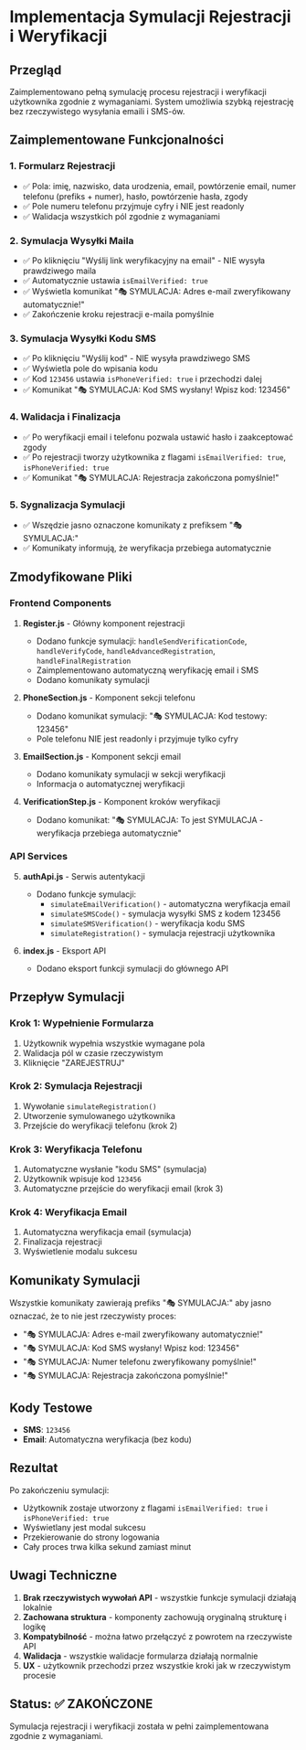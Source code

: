 # Implementacja Symulacji Rejestracji i Weryfikacji

## Przegląd

Zaimplementowano pełną symulację procesu rejestracji i weryfikacji użytkownika zgodnie z wymaganiami. System umożliwia szybką rejestrację bez rzeczywistego wysyłania emaili i SMS-ów.

## Zaimplementowane Funkcjonalności

### 1. Formularz Rejestracji
- ✅ Pola: imię, nazwisko, data urodzenia, email, powtórzenie email, numer telefonu (prefiks + numer), hasło, powtórzenie hasła, zgody
- ✅ Pole numeru telefonu przyjmuje cyfry i NIE jest readonly
- ✅ Walidacja wszystkich pól zgodnie z wymaganiami

### 2. Symulacja Wysyłki Maila
- ✅ Po kliknięciu "Wyślij link weryfikacyjny na email" - NIE wysyła prawdziwego maila
- ✅ Automatycznie ustawia `isEmailVerified: true`
- ✅ Wyświetla komunikat "🎭 SYMULACJA: Adres e-mail zweryfikowany automatycznie!"
- ✅ Zakończenie kroku rejestracji e-maila pomyślnie

### 3. Symulacja Wysyłki Kodu SMS
- ✅ Po kliknięciu "Wyślij kod" - NIE wysyła prawdziwego SMS
- ✅ Wyświetla pole do wpisania kodu
- ✅ Kod `123456` ustawia `isPhoneVerified: true` i przechodzi dalej
- ✅ Komunikat "🎭 SYMULACJA: Kod SMS wysłany! Wpisz kod: 123456"

### 4. Walidacja i Finalizacja
- ✅ Po weryfikacji email i telefonu pozwala ustawić hasło i zaakceptować zgody
- ✅ Po rejestracji tworzy użytkownika z flagami `isEmailVerified: true`, `isPhoneVerified: true`
- ✅ Komunikat "🎭 SYMULACJA: Rejestracja zakończona pomyślnie!"

### 5. Sygnalizacja Symulacji
- ✅ Wszędzie jasno oznaczone komunikaty z prefiksem "🎭 SYMULACJA:"
- ✅ Komunikaty informują, że weryfikacja przebiega automatycznie

## Zmodyfikowane Pliki

### Frontend Components
1. **Register.js** - Główny komponent rejestracji
   - Dodano funkcje symulacji: `handleSendVerificationCode`, `handleVerifyCode`, `handleAdvancedRegistration`, `handleFinalRegistration`
   - Zaimplementowano automatyczną weryfikację email i SMS
   - Dodano komunikaty symulacji

2. **PhoneSection.js** - Komponent sekcji telefonu
   - Dodano komunikat symulacji: "🎭 SYMULACJA: Kod testowy: 123456"
   - Pole telefonu NIE jest readonly i przyjmuje tylko cyfry

3. **EmailSection.js** - Komponent sekcji email
   - Dodano komunikaty symulacji w sekcji weryfikacji
   - Informacja o automatycznej weryfikacji

4. **VerificationStep.js** - Komponent kroków weryfikacji
   - Dodano komunikat: "🎭 SYMULACJA: To jest SYMULACJA - weryfikacja przebiega automatycznie"

### API Services
5. **authApi.js** - Serwis autentykacji
   - Dodano funkcje symulacji:
     - `simulateEmailVerification()` - automatyczna weryfikacja email
     - `simulateSMSCode()` - symulacja wysyłki SMS z kodem 123456
     - `simulateSMSVerification()` - weryfikacja kodu SMS
     - `simulateRegistration()` - symulacja rejestracji użytkownika

6. **index.js** - Eksport API
   - Dodano eksport funkcji symulacji do głównego API

## Przepływ Symulacji

### Krok 1: Wypełnienie Formularza
1. Użytkownik wypełnia wszystkie wymagane pola
2. Walidacja pól w czasie rzeczywistym
3. Kliknięcie "ZAREJESTRUJ"

### Krok 2: Symulacja Rejestracji
1. Wywołanie `simulateRegistration()` 
2. Utworzenie symulowanego użytkownika
3. Przejście do weryfikacji telefonu (krok 2)

### Krok 3: Weryfikacja Telefonu
1. Automatyczne wysłanie "kodu SMS" (symulacja)
2. Użytkownik wpisuje kod `123456`
3. Automatyczne przejście do weryfikacji email (krok 3)

### Krok 4: Weryfikacja Email
1. Automatyczna weryfikacja email (symulacja)
2. Finalizacja rejestracji
3. Wyświetlenie modalu sukcesu

## Komunikaty Symulacji

Wszystkie komunikaty zawierają prefiks "🎭 SYMULACJA:" aby jasno oznaczać, że to nie jest rzeczywisty proces:

- "🎭 SYMULACJA: Adres e-mail zweryfikowany automatycznie!"
- "🎭 SYMULACJA: Kod SMS wysłany! Wpisz kod: 123456"
- "🎭 SYMULACJA: Numer telefonu zweryfikowany pomyślnie!"
- "🎭 SYMULACJA: Rejestracja zakończona pomyślnie!"

## Kody Testowe

- **SMS**: `123456`
- **Email**: Automatyczna weryfikacja (bez kodu)

## Rezultat

Po zakończeniu symulacji:
- Użytkownik zostaje utworzony z flagami `isEmailVerified: true` i `isPhoneVerified: true`
- Wyświetlany jest modal sukcesu
- Przekierowanie do strony logowania
- Cały proces trwa kilka sekund zamiast minut

## Uwagi Techniczne

1. **Brak rzeczywistych wywołań API** - wszystkie funkcje symulacji działają lokalnie
2. **Zachowana struktura** - komponenty zachowują oryginalną strukturę i logikę
3. **Kompatybilność** - można łatwo przełączyć z powrotem na rzeczywiste API
4. **Walidacja** - wszystkie walidacje formularza działają normalnie
5. **UX** - użytkownik przechodzi przez wszystkie kroki jak w rzeczywistym procesie

## Status: ✅ ZAKOŃCZONE

Symulacja rejestracji i weryfikacji została w pełni zaimplementowana zgodnie z wymaganiami.
